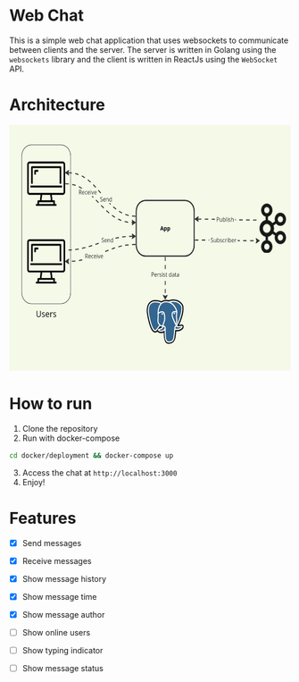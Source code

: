 # Web Chat

This is a simple web chat application that uses websockets to communicate between clients and the server. The server is written in Golang using the `websockets` library and the client is written in ReactJs using the `WebSocket` API.

# Architecture
<p align="center">
  <img src="docs/images/web-chat.jpg" height="440">
</p>


# How to run
1. Clone the repository
2. Run with docker-compose
```bash
cd docker/deployment && docker-compose up
```
3. Access the chat at `http://localhost:3000`
4. Enjoy!

# Features
- [x] Send messages
- [x] Receive messages
- [x] Show message history
- [x] Show message time
- [x] Show message author
- [ ] Show online users
- [ ] Show typing indicator
- [ ] Show message status

